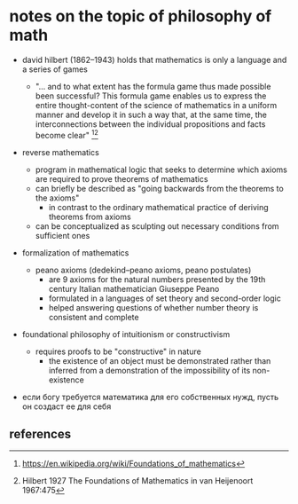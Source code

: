 # notes on the topic of philosophy of math

- david hilbert (1862–1943) holds that mathematics is only a language and a series of games
  - "... and to what extent has the formula game thus made possible been successful? This formula game 
    enables us to express the entire thought-content of the science of mathematics in a uniform manner and 
    develop it in such a way that, at the same time, the interconnections between the individual propositions
    and facts become clear" [^1][^2]

- reverse mathematics
  - program in mathematical logic that seeks to determine which axioms are required to prove theorems of mathematics 
  - can briefly be described as "going backwards from the theorems to the axioms"
    - in contrast to the ordinary mathematical practice of deriving theorems from axioms
  - can be conceptualized as sculpting out necessary conditions from sufficient ones

- formalization of mathematics
  - peano axioms (dedekind–peano axioms, peano postulates) 
    - are 9 axioms for the natural numbers presented by the 19th century Italian mathematician Giuseppe Peano
    - formulated in a languages of set theory and second-order logic 
    - helped answering questions of whether number theory is consistent and complete

- foundational philosophy of intuitionism or constructivism
  - requires proofs to be "constructive" in nature
    - the existence of an object must be demonstrated 
      rather than inferred from a demonstration of the impossibility of its non-existence

- если богу требуется математика для его собственных нужд, пусть он создаст ее для себя


## references

[^1]: https://en.wikipedia.org/wiki/Foundations_of_mathematics
[^2]: Hilbert 1927 The Foundations of Mathematics in van Heijenoort 1967:475
